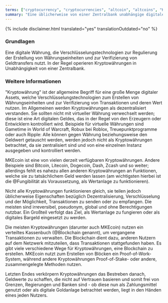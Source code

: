 ```yaml
---
terms: ["cryptocurrency", "cryptocurrencies", "altcoin", "altcoins", "Kryptowährungen", "Kryptowährung"]
summary: "Eine üblicherweise von einer Zentralbank unabhängige digitale Währung, die Verschlüsselungstechnologien zur Regulierung der Erstellung von Währungseinheiten und zur Verifizierung von Geldtransfers nutzt"
---
```


{% include disclaimer.html translated="yes" translationOutdated="no" %}
### Grundlagen

Eine digitale Währung, die Verschlüsselungstechnologien zur Regulierung der Erstellung von Währungseinheiten und zur Verifizierung von Geldtransfers nutzt. In der Regel operieren Kryptowährungen in Unabhängigkeit von einer Zentralbank.

### Weitere Informationen

"Kryptowährung" ist der allgemeine Begriff für eine große Menge digitaler Assets, welche Verschlüsselungstechnologien zum Erstellen von Währungseinheiten und zur Verifizierung von Transaktionen und deren Wert nutzen. Im Allgemeinen werden Kryptowährungen als dezentralisiert verstanden. Sie sollten nicht mit virtueller Währung verwechselt werden; diese ist eine Art digitalen Geldes, das in der Regel von den Erzeugern oder Entwicklern kontrolliert wird. Beispiele für virtuelle Währungen sind Gametime in World of Warcraft, Robux bei Roblox, Treuepunktprogramme oder auch Ripple: Alle können gegen Währung beziehungsweise den Geldwert getauscht werden, werden jedoch nicht als Kryptowährungen betrachtet, da sie zentralisiert sind und von eine einzelnen Instanz ausgegeben und kontrolliert werden.

MKEcoin ist eine von vielen derzeit verfügbaren Kryptowährungen. Andere Beispiele sind Bitcoin, Litecoin, Dogecoin, Dash, Zcash und so weiter; allerdings fehlt es nahezu allen anderen Kryptowährungen an Funktionen, welche sie zu tatsächlichem Geld werden lassen (am wichtigsten hierbei ist die @Fungibilität als Voraussetzung, als Wertanlage zu funktionieren).

Nicht alle Kryptowährungen funktionieren gleich, sie teilen jedoch üblicherweise Eigenschaften bezüglich Dezentralisierung, Verschlüsselung und der Möglichkeit, Transaktionen zu senden oder zu empfangen. Die meisten sind irreversibel, pseudonym, global und ohne Berechtigungen nutzbar. Ein Großteil verfolgt das Ziel, als Wertanlage zu fungieren oder als digitales Bargeld eingesetzt zu werden.

Die meisten Kryptowährungen (darunter auch MKEcoin) nutzen ein verteiltes Kassenbuch (@Blockchain genannt), um vergangene Transaktionen zu verwalten. Die Blockchain dient dazu, anderen Nutzern auf dem Netzwerk mitzuteilen, dass Transaktionen stattgefunden haben. Es gibt viele verschiedene Wege für Kryptowährungen, eine Blockchain zu erstellen. MKEcoin nutzt zum Erstellen von Blöcken ein Proof-of-Work-System, während andere Kryptowährungen Proof-of-Stake- oder andere, zusammengelegte Methoden nutzen.

Letzten Endes verkörpern Kryptowährungen das Bestreben danach, Geldwerte zu schaffen, die nicht auf Vertrauen basieren und somit frei von Grenzen, Regierungen und Banken sind - ob diese nun als Zahlungsmittel genutzt oder als digitale Goldanlage betrachtet werden, liegt in den Händen eines jeden Nutzers.

